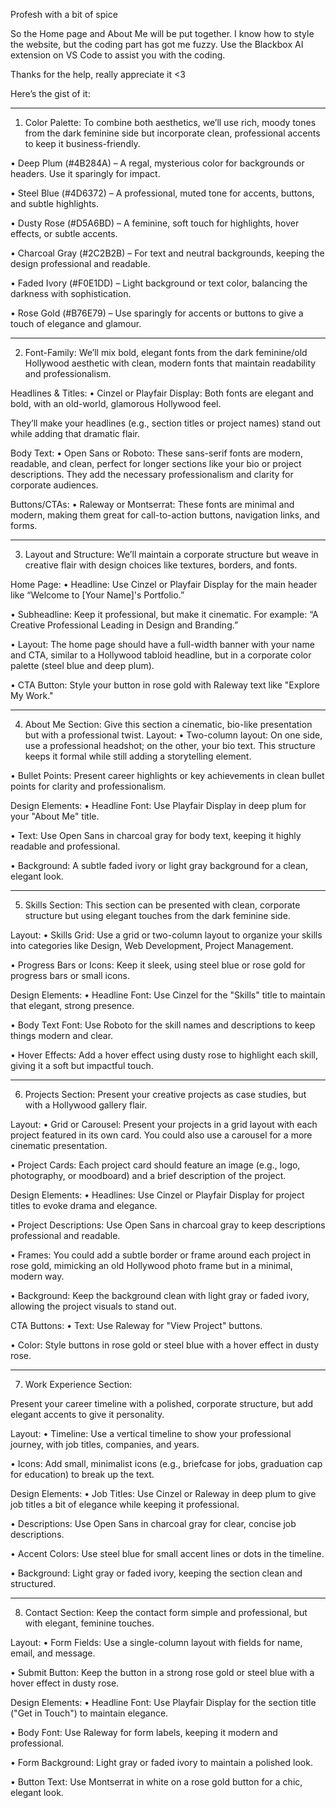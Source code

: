 Profesh with a bit of spice

So the Home page and About Me will be put together.
I know how to style the website, but the coding part has got me fuzzy.
Use the Blackbox AI extension on VS Code to assist you with the coding.

Thanks for the help, really appreciate it <3

Here’s the gist of it:
________________________________________
1. Color Palette:
To combine both aesthetics, we’ll use rich, moody tones from the dark feminine side but incorporate clean, professional accents to keep it business-friendly.

•	Deep Plum (#4B284A) – A regal, mysterious color for backgrounds or headers. Use it sparingly for impact.

•	Steel Blue (#4D6372) – A professional, muted tone for accents, buttons, and subtle highlights.

•	Dusty Rose (#D5A6BD) – A feminine, soft touch for highlights, hover effects, or subtle accents.

•	Charcoal Gray (#2C2B2B) – For text and neutral backgrounds, keeping the design professional and readable.

•	Faded Ivory (#F0E1DD) – Light background or text color, balancing the darkness with sophistication.

•	Rose Gold (#B76E79) – Use sparingly for accents or buttons to give a touch of elegance and glamour.
________________________________________
2. Font-Family:
We’ll mix bold, elegant fonts from the dark feminine/old Hollywood aesthetic with clean, modern fonts that maintain readability and professionalism.

Headlines & Titles:
•	Cinzel or Playfair Display: Both fonts are elegant and bold, with an old-world, glamorous Hollywood feel.

They’ll make your headlines (e.g., section titles or project names) stand out while adding that dramatic flair.

Body Text:
•	Open Sans or Roboto: These sans-serif fonts are modern, readable, and clean, perfect for longer sections like your bio or project descriptions.
They add the necessary professionalism and clarity for corporate audiences.

Buttons/CTAs:
•	Raleway or Montserrat: These fonts are minimal and modern, making them great for call-to-action buttons, navigation links, and forms.
________________________________________
3. Layout and Structure:
We’ll maintain a corporate structure but weave in creative flair with design choices like textures, borders, and fonts.

Home Page:
•	Headline: Use Cinzel or Playfair Display for the main header like “Welcome to [Your Name]'s Portfolio.”

•	Subheadline: Keep it professional, but make it cinematic. For example: “A Creative Professional Leading in Design and Branding.”

•	Layout: The home page should have a full-width banner with your name and CTA, similar to a Hollywood tabloid headline, but in a corporate color palette (steel blue and deep plum).

•	CTA Button: Style your button in rose gold with Raleway text like "Explore My Work."
________________________________________
4. About Me Section:
Give this section a cinematic, bio-like presentation but with a professional twist.
Layout:
•	Two-column layout: On one side, use a professional headshot; on the other, your bio text. This structure keeps it formal while still adding a storytelling element.

•	Bullet Points: Present career highlights or key achievements in clean bullet points for clarity and professionalism.

Design Elements:
•	Headline Font: Use Playfair Display in deep plum for your "About Me" title.

•	Text: Use Open Sans in charcoal gray for body text, keeping it highly readable and professional.

•	Background: A subtle faded ivory or light gray background for a clean, elegant look.
________________________________________
5. Skills Section:
This section can be presented with clean, corporate structure but using elegant touches from the dark feminine side.

Layout:
•	Skills Grid: Use a grid or two-column layout to organize your skills into categories like Design, Web Development, Project Management.

•	Progress Bars or Icons: Keep it sleek, using steel blue or rose gold for progress bars or small icons.

Design Elements:
•	Headline Font: Use Cinzel for the "Skills" title to maintain that elegant, strong presence.

•	Body Text Font: Use Roboto for the skill names and descriptions to keep things modern and clear.

•	Hover Effects: Add a hover effect using dusty rose to highlight each skill, giving it a soft but impactful touch.

________________________________________
6. Projects Section:
Present your creative projects as case studies, but with a Hollywood gallery flair.

Layout:
•	Grid or Carousel: Present your projects in a grid layout with each project featured in its own card. You could also use a carousel for a more cinematic presentation.

•	Project Cards: Each project card should feature an image (e.g., logo, photography, or moodboard) and a brief description of the project.

Design Elements:
•	Headlines: Use Cinzel or Playfair Display for project titles to evoke drama and elegance.

•	Project Descriptions: Use Open Sans in charcoal gray to keep descriptions professional and readable.

•	Frames: You could add a subtle border or frame around each project in rose gold, mimicking an old Hollywood photo frame but in a minimal, modern way.

•	Background: Keep the background clean with light gray or faded ivory, allowing the project visuals to stand out.

CTA Buttons:
•	Text: Use Raleway for "View Project" buttons.

•	Color: Style buttons in rose gold or steel blue with a hover effect in dusty rose.

________________________________________
7. Work Experience Section:

Present your career timeline with a polished, corporate structure, but add elegant accents to give it personality.

Layout:
•	Timeline: Use a vertical timeline to show your professional journey, with job titles, companies, and years.

•	Icons: Add small, minimalist icons (e.g., briefcase for jobs, graduation cap for education) to break up the text.

Design Elements:
•	Job Titles: Use Cinzel or Raleway in deep plum to give job titles a bit of elegance while keeping it professional.

•	Descriptions: Use Open Sans in charcoal gray for clear, concise job descriptions.

•	Accent Colors: Use steel blue for small accent lines or dots in the timeline.

•	Background: Light gray or faded ivory, keeping the section clean and structured.
________________________________________
8. Contact Section:
Keep the contact form simple and professional, but with elegant, feminine touches.

Layout:
•	Form Fields: Use a single-column layout with fields for name, email, and message.

•	Submit Button: Keep the button in a strong rose gold or steel blue with a hover effect in dusty rose.

Design Elements:
•	Headline Font: Use Playfair Display for the section title ("Get in Touch") to maintain elegance.

•	Body Font: Use Raleway for form labels, keeping it modern and professional.

•	Form Background: Light gray or faded ivory to maintain a polished look.

•	Button Text: Use Montserrat in white on a rose gold button for a chic, elegant look.

